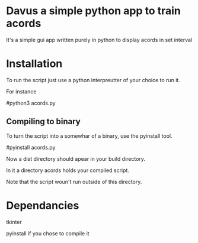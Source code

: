 # Davus a simple python app to train acords
It's a simple gui app written purely in python to display acords in set interval
# Installation
To run the script just use a python interpreutter of your choice to run it. 

For instance 

  #python3 acords.py
##  Compiling to binary
To turn the script into a somewhar of a binary, use the pyinstall tool. 


  #pyinstall acords.py
    
  
Now a dist directory should apear in your build directory. 

In it a directory acords holds your compiled script. 

Note that the script woun't run outside of this directory. 
# Dependancies
tkinter

pyinstall if you chose to compile it
